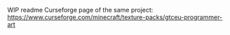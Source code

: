 WIP readme
Curseforge page of the same project: https://www.curseforge.com/minecraft/texture-packs/gtceu-programmer-art
